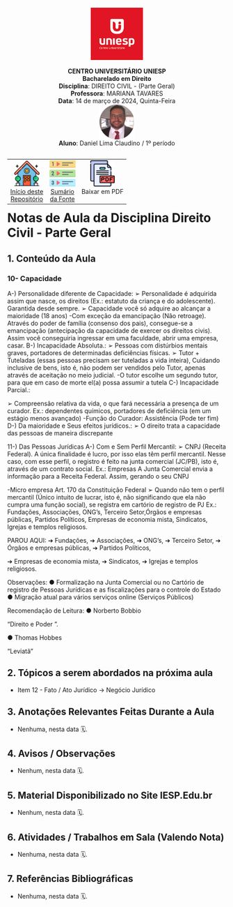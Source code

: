 <div align="center">

<p align="center"><img height="120" src="../../../figuras/LOGO_UNIESP.png"> </p>

<p align="center"><b>CENTRO UNIVERSITÁRIO UNIESP</b><br>
<b>Bacharelado em Direito</b><br>
<b>Disciplina</b>: DIREITO CIVIL - (Parte Geral)<br>
<b>Professora</b>: MARIANA TAVARES<br>
<b>Data</b>: 14 de março de 2024, Quinta-Feira<br>
<img align="center" src="../../../figuras/FOTO_PERFIL_DANIEL_CLAUDINO_2023.png" width="80"><br>
<b>Aluno</b>: Daniel Lima Claudino / 1º período<br>
 </p>
</div>

<table align="right" border="0">
  <tr>
    <td align="center" valign="top">
      <a href="../README.md">
        <img src="https://github.com/dnlclaudino/imagens/blob/master/icones/icone-casa2.png?raw=true" heigh="60" width="60"><br>Início deste <br>Repositório
      </a>
    </td>
    <td align="center" valign="top">
      <a href="./README.md">
        <img src="https://github.com/dnlclaudino/imagens/blob/master/icones/icone-sumario.png?raw=true" heigh="60" width="60"><br>Sumário<br>da Fonte
      </a>
    </td>
    <td align="center" valign="top">
        <img src="https://github.com/dnlclaudino/imagens/blob/master/icones-aplicativos/pdf/pdf.png?raw=true" heigh="60" width="60"><br>Baixar em PDF
    </td>
  </tr>
</table><br><br><br><br><br>

# Notas de Aula da Disciplina Direito Civil - Parte Geral

## 1. Conteúdo da Aula

### 10- Capacidade

A-) Personalidade diferente de Capacidade:
➢ Personalidade é adquirida assim que nasce, os direitos (Ex.: estatuto da criança e
do adolescente). Garantida desde sempre.
➢ Capacidade você só adquire ao alcançar a maioridade (18 anos)
-Com exceção da emancipação (Não retroage). Através do poder de família
(consenso dos pais), consegue-se a emancipação (antecipação da capacidade de
exercer os direitos civis). Assim você conseguiria ingressar em uma faculdade, abrir
uma empresa, casar.
B-) Incapacidade Absoluta.:
➢ Pessoas com distúrbios mentais graves, portadores de determinadas deficiências
físicas.
➢ Tutor + Tuteladas (essas pessoas precisam ser tuteladas a vida inteira), Cuidando
inclusive de bens, isto é, não podem ser vendidos pelo Tutor, apenas através de
aceitação no meio judicial.
-O tutor escolhe um segundo tutor, para que em caso de morte el(a) possa assumir a
tutela
C-) Incapacidade Parcial.:

➢ Compreensão relativa da vida, o que fará necessária a presença de um curador.
Ex.: dependentes químicos, portadores de deficiência (em um estágio menos
avançado)
-Função do Curador: Assistência (Pode ter fim)
D-) Da maioridade e Seus efeitos jurídicos.:
➢ O direito trata a capacidade das pessoas de maneira discrepante

11-) Das Pessoas Jurídicas
A-) Com e Sem Perfil Mercantil:
➢ CNPJ (Receita Federal). A única finalidade é lucro, por isso elas têm perfil
mercantil. Nesse caso, com esse perfil, o registro é feito na junta comercial (JC/PB),
isto é, através de um contrato social. Ex.: Empresas
A Junta Comercial envia a informação para a Receita Federal. Assim, gerando o seu CNPJ

-Micro empresa Art. 170 da Constituição Federal
➢ Quando não tem o perfil mercantil (Único intuito de lucrar, isto é, não significando
que ela não cumpra uma função social), se registra em cartório de registro de PJ
Ex.: Fundações, Associações, ONG’s, Terceiro Setor,Órgãos e empresas públicas,
Partidos Políticos, Empresas de economia mista, Sindicatos, Igrejas e templos
religiosos.

PAROU AQUI:
➔ Fundações,
➔ Associações,
➔ ONG’s,
➔ Terceiro Setor,
➔ Órgãos e empresas públicas,
➔ Partidos Políticos,

➔ Empresas de economia mista,
➔ Sindicatos,
➔ Igrejas e templos religiosos.

Observações:
● Formalização na Junta Comercial ou no Cartório de registro de Pessoas Jurídicas
e as fiscalizações para o controle do Estado
● Migração atual para vários serviços online (Serviços Públicos)

Recomendação de Leitura:
● Norberto Bobbio

“Direito e Poder
”.

● Thomas Hobbes

“Leviatã”

## 2. Tópicos a serem abordados na próxima aula

- Item 12 - Fato / Ato Jurídico -> Negócio Jurídico

## 3. Anotações Relevantes Feitas Durante a Aula

- Nenhuma, nesta data 🗓.

## 4. Avisos / Observações

- Nenhum, nesta data 🗓.

## 5. Material Disponibilizado no Site IESP.Edu.br

- Nenhum, nesta data 🗓.

## 6. Atividades / Trabalhos em Sala (Valendo Nota)

- Nenhuma, nesta data 🗓.

## 7. Referências Bibliográficas

- Nenhuma, nesta data 🗓.
